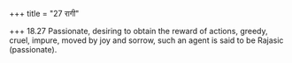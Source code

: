 +++
title = "27 रागी"

+++
18.27 Passionate, desiring to obtain the reward of actions, greedy,
cruel, impure, moved by joy and sorrow, such an agent is said to be
Rajasic (passionate).
